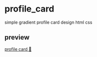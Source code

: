 # profile_card
simple gradient profile card design html css
## preview 
[profile card 🔗](https://khadidjainfoinfinity.github.io/profile_card/)
